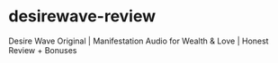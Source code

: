 # desirewave-review
Desire Wave Original | Manifestation Audio for Wealth &amp; Love | Honest Review + Bonuses

